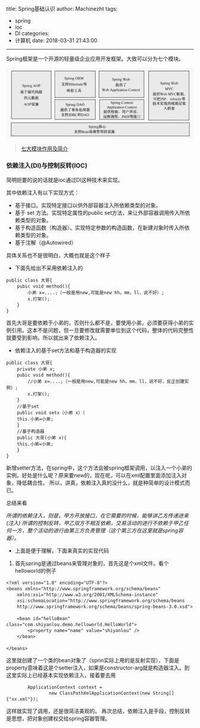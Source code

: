 title: Spring基础认识
author: Machinezht
tags:
  - spring
  - ioc
  - DI
categories:
  - 计算机
date: 2018-03-31 21:43:00
---
Spring框架是一个开源的轻量级企业应用开发框架。大致可以分为七个模块。

![七大模块](/assets/blog_img/180331-3.gif)
> [七大模块作用及简介](https://blog.csdn.net/xlgen157387/article/details/45290799)

<!-- more -->

### **依赖注入(DI)与控制反转(IOC)**

简明扼要的说的话就是ioc通过DI这种技术来实现。

其中依赖注入有以下实现方式：

* 基于接口。实现特定接口以供外部容器注入所依赖类型的对象。
* 基于 set 方法。实现特定属性的public set方法，来让外部容器调用传入所依赖类型的对象。
* 基于构造函数（构造器）。实现特定参数的构造函数，在新建对象时传入所依赖类型的对象。
* 基于注解（@Autowired）

具体关系也不是很明白，大概也就是这个样子

- 下面先给出不采用依赖注入的
```
public class 大哥{
    pubic void method(){
        小弟 x=....;（一般是用new,可能是new hh，mm，ll，说不好）;
        x.打架();
    }
}
```
首先大哥是要依赖于小弟的，否则什么都不是，要使用小弟，必须要获得小弟的实例引用。这本不是问题，但一旦要修改就需要单位到这个代码，整体的代码完整性就要受到影响，所以就出来了依赖注入。

- 依赖注入的基于set方法和基于构造器的实现

```
public class 大哥{
    private 小弟 x;
    pubic void method(){
        //小弟 x=....;（一般是用new,可能是new hh，mm，ll，说不好，反正创建实例）;
        x.打架();
    }
    //基于set
    public void setx（小弟 x）｛
    this.小弟=小弟;
    }
    //基于构造器
    public 大哥(小弟 x){
    this.小弟=小弟;
    }
}
```
新增setter方法，在spring中，这个方法会被spring框架调用，以注入一个小弟的实例。好处是什么呢？原来要new的，现在呢，可以在xml配置里面添加注入对象，降低耦合性。
所以，讲真，依赖注入真的没什么，就是种简单的设计模式而已。

总结来看

*所谓的依赖注入，则是，甲方开放接口，在它需要的时候，能够讲乙方传递进来(注入)
所谓的控制反转，甲乙双方不相互依赖，交易活动的进行不依赖于甲乙任何一方，整个活动的进行由第三方负责管理（这个第三方在这里就是spring容器）。*

- 上面是便于理解，下面来真实的实现代码

1. 首先spring是通过beans来管理对象的，首先这是个xml文件。看个helloworld的例子

```
<?xml version="1.0" encoding="UTF-8"?>
<beans xmlns="http://www.springframework.org/schema/beans"
    xmlns:xsi="http://www.w3.org/2001/XMLSchema-instance"
    xsi:schemaLocation="http://www.springframework.org/schema/beans
    http://www.springframework.org/schema/beans/spring-beans-3.0.xsd">

    <bean id="helloBean" class="com.shiyanlou.demo.helloworld.HelloWorld">
        <property name="name" value="shiyanlou" />
    </bean>

</beans>
```
这里就创建了一个类的bean对象了（sprin实际上用的是反射实现），下面是property意味着这是个setter注入，如果是constructor-arg就是构造器注入。到这里实际上已经基本实现依赖注入，接着要去用

```
        ApplicationContext context =
                new ClassPathXmlApplicationContext(new String[] {"xx.xml"});
```
这样就实现了调用，还是很简洁美观的。
再次总结，依赖注入是手段，控制反转是思想，把对象创建权交给spring容器管理。

